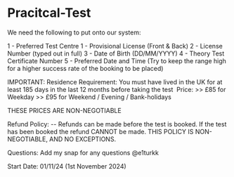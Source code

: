 # Pracitcal-Test

We need the following to put onto our system:

1 - Preferred Test Centre
1 - Provisional License (Front & Back)
2 - License Number (typed out in full)
3 - Date of Birth (DD/MM/YYYY)
4 - Theory Test Certificate Number
5 - Preferred Date and Time (Try to keep the range high for a higher success rate of the booking to be placed)

IMPORTANT: Residence Requirement: You must have lived in the UK for at least 185 days in the last 12 months before taking the test
​
Price:
	>> £85 for Weekday
	>> £95 for Weekend / Evening / Bank-holidays

THESE PRICES ARE NON-NEGOTIABLE


Refund Policy:
	-- Refunds can be made before the test is booked. If the test has been booked the refund CANNOT be made.
		THIS POLICY IS NON-NEGOTIABLE, AND NO EXCEPTIONS.


Questions:
	Add my snap for any questions @e1turkk


Start Date: 01/11/24 (1st November 2024)
